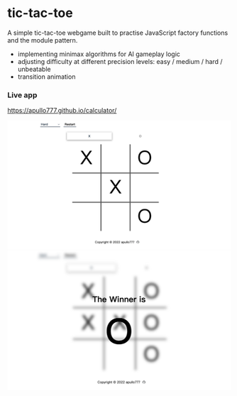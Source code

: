# tic-tac-toe

A simple tic-tac-toe webgame built to practise JavaScript factory functions and the module pattern.

- implementing minimax algorithms for AI gameplay logic
- adjusting difficulty at different precision levels: easy / medium / hard / unbeatable 
- transition animation

<h3> Live app </h3>

https://apullo777.github.io/calculator/
   
  <img src="/preview1.png" data-canonical-src="/preview1.png =200x200" width="800" />
  <img src="/preview2.png" data-canonical-src="/preview2.png =200x200" width="800" />
